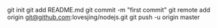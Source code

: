 git init
git add README.md
git commit -m "first commit"
git remote add origin git@github.com:lovesjing/nodejs.git
git push -u origin master
